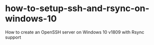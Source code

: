 # how-to-setup-ssh-and-rsync-on-windows-10
How to create an OpenSSH server on Windows 10 v1809 with Rsync support
